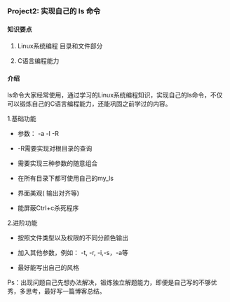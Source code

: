 ### Project2: 实现自己的 ls 命令

#### 知识要点
1. Linux系统编程 目录和文件部分

2. C语言编程能力

#### 介绍

ls命令大家经常使用，通过学习的Linux系统编程知识，实现自己的ls命令，不仅可以锻炼自己的C语言编程能力，还能巩固之前学过的内容。

1.基础功能

* 参数： -a -l -R

* -R需要实现对根目录的查询

* 需要实现三种参数的随意组合

* 在所有目录下都可使用自己的my_ls

* 界面美观( 输出对齐等)

* 能屏蔽Ctrl+c杀死程序

2.进阶功能

* 按照文件类型以及权限的不同分颜色输出

* 加入其他参数，例如： -t, -r, -i,-s，-a等

* 最好能写出自己的风格

Ps：出现问题自己先想办法解决，锻炼独立解题能力，即便是自己写的不够优秀，多思考，最好写一篇博客总结。